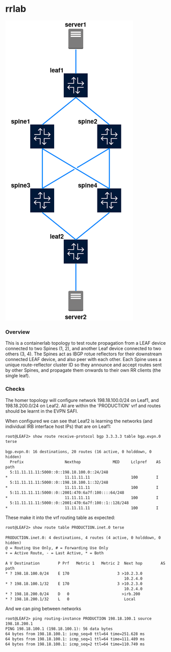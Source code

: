 # rrlab

![rrlab topology](https://raw.githubusercontent.com/topranks/homerlabs/main/labs/rrlab/diagram.png)

### Overview

This is a containerlab topology to test route propagation from a LEAF device connected to two Spines (1, 2), and another Leaf device 
connected to two others (3, 4).  The Spines act as IBGP rotue reflectors for their downstream connected LEAF device, and also peer with 
each other.  Each Spine uses a unique route-reflector cluster ID so they announce and accept routes sent by other Spines, and 
propagate them onwards to their own RR clients (the single leaf).


### Checks

The homer topology will configure network 198.18.100.0/24 on Leaf1, and 198.18.200.0/24 on Leaf2.  All are within the 'PRODUCTION' vrf 
and routes should be learnt in the EVPN SAFI.

When configured we can see that Leaf2 is learning the networks (and individual IRB interface host IPs) that are on Leaf1:
```
root@LEAF2> show route receive-protocol bgp 3.3.3.3 table bgp.evpn.0 terse 

bgp.evpn.0: 16 destinations, 20 routes (16 active, 0 holddown, 0 hidden)
  Prefix                  Nexthop              MED     Lclpref    AS path
  5:11.11.11.11:5000::0::198.18.100.0::24/248                   
*                         11.11.11.11                  100        I
  5:11.11.11.11:5000::0::198.18.100.1::32/248                   
*                         11.11.11.11                  100        I
  5:11.11.11.11:5000::0::2001:470:6a7f:100::::64/248                   
*                         11.11.11.11                  100        I
  5:11.11.11.11:5000::0::2001:470:6a7f:100::1::128/248                   
*                         11.11.11.11                  100        I
```

These make it into the vrf routing table as expected:
```
root@LEAF2> show route table PRODUCTION.inet.0 terse 

PRODUCTION.inet.0: 4 destinations, 4 routes (4 active, 0 holddown, 0 hidden)
@ = Routing Use Only, # = Forwarding Use Only
+ = Active Route, - = Last Active, * = Both

A V Destination        P Prf   Metric 1   Metric 2  Next hop        AS path
* ? 198.18.100.0/24    E 170                     3 >10.2.3.0
                                                    10.2.4.0
* ? 198.18.100.1/32    E 170                     3 >10.2.3.0
                                                    10.2.4.0
* ? 198.18.200.0/24    D   0                       >irb.200     
* ? 198.18.200.1/32    L   0                        Local
```

And we can ping between networks
```
root@LEAF2> ping routing-instance PRODUCTION 198.18.100.1 source 198.18.200.1    
PING 198.18.100.1 (198.18.100.1): 56 data bytes
64 bytes from 198.18.100.1: icmp_seq=0 ttl=64 time=251.628 ms
64 bytes from 198.18.100.1: icmp_seq=1 ttl=64 time=111.489 ms
64 bytes from 198.18.100.1: icmp_seq=2 ttl=64 time=110.749 ms
```

